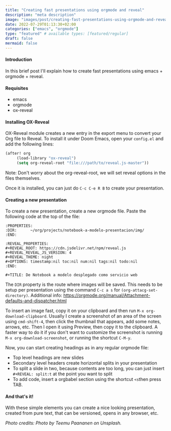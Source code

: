 ```yaml
---
title: "Creating fast presentations using orgmode and reveal"
description: "meta description"
image: "images/post/creating-fast-presentations-using-orgmode-and-reveal/creating-fast-presentations-using-orgmode-and-reveal.jpg"
date: 2022-07-29T01:13:30+02:00
categories: ["emacs", "orgmode"]
type: "featured" # available types: [featured/regular]
draft: false
mermaid: false
---
```

#### Introduction

In this brief post I'll explain how to create fast presentations using emacs + orgmode + reveal.

#### Requisites

- emacs
- orgmode
- ox-reveal

#### Installing OX-Reveal

OX-Reveal module creates a new entry in the export menu to convert your Org file to Reveal. To install it under Doom Emacs, open your `config.el` and add the following lines:

```lisp
(after! org
     (load-library "ox-reveal")
     (setq org-reveal-root "file:///path/to/reveal.js-master"))
```

Note: Don't worry about the org-reveal-root, we will set reveal options in the files themselves.

Once it is installed, you can just do `C-c C-e R B` to create your presentation.

#### Creating a new presentation

To create a new presentation, create a new orgmode file. Paste the following code at the top of the file:

```
:PROPERTIES:
:DIR:      ~/org/projects/notebook-a-modelo-presentacion/img/
:END:

:REVEAL_PROPERTIES:
#+REVEAL_ROOT: https://cdn.jsdelivr.net/npm/reveal.js
#+REVEAL_REVEAL_JS_VERSION: 4
#+REVEAL_THEME: night
#+OPTIONS: timestamp:nil toc:nil num:nil tags:nil todo:nil
:END:

#+TITLE: De Notebook a modelo desplegado como servicio web
```

The `DIR` property is the route where images will be saved. This needs to be setup per presentation using the command `C-c a s` for `(org-attacg-set-directory)`. Additional info: https://orgmode.org/manual/Attachment-defaults-and-dispatcher.html

To insert an image fast, copy it on your clipboard and then run `M-x org-download-clipboard`. Usually I create a screenshot of an area of the screen using `cmd-shift-4`, then click the thumbnail that appears, add some notes, arrows, etc. Then I open it using Preview, then copy it to the clipboard. A faster way to do it if you don't want to customize the screenshot is running `M-x org-download-screenshot`, or running the shortcut `C-M-y`.

Now, you can start creating headings as in any regular orgmode file:

- Top level headings are new slides
- Secondary level headers create horizontal splits in your presentation
- To split a slide in two, because contents are too long, you can just insert `#+REVEAL: split:t` at the point you want to split
- To add code, insert a orgbabel section using the shortcut `<s`then press TAB.

#### And that's it!

With these simple elements you can create a nice looking presentation, created from pure text, that can be versioned, opens in any browser, etc.

_Photo credits: Photo by Teemu Paananen on Unsplash._
